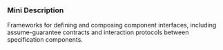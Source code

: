 ### Mini Description

Frameworks for defining and composing component interfaces, including assume-guarantee contracts and interaction protocols between specification components.
